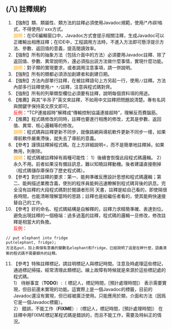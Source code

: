 ## (八) 註釋規約

1. 【強制】類、類屬性、類方法的註釋必須使用Javadoc規範，使用/**內容*/格式，不得使用// xxx方式。 
<br><span style="color:orange">說明</span>：在IDE編輯窗口中，Javadoc方式會提示相關注釋，生成Javadoc可以正確輸出相應註釋；在IDE中，工程調用方法時，不進入方法即可懸浮提示方法、參數、返回值的意義，提高閱讀效率。 
2. 【強制】所有的抽象方法（包括介面中的方法）必須要用Javadoc註釋、除了返回值、參數、異常說明外，還必須指出該方法做什麼事情，實現什麼功能。 
<br><span style="color:orange">說明</span>：對子類的實現要求，或者調用注意事項，請一併說明。 
3. 【強制】所有的類都必須添加創建者和創建日期。 
4. 【強制】方法內部單行註釋，在被註釋語句上方另起一行，使用`//`註釋。方法內部多行註釋使用`/* */`註釋，注意與程式碼對齊。 
5. 【強制】所有的列舉類型欄位必須要有註釋，說明每個資料項的用途。 
6. 【推薦】與其“半吊子”英文來註釋，不如用中文註釋把問題說清楚。專有名詞與關鍵字保持英文原文即可。
 <br><span style="color:red">反例</span>：“TCP連接超時”解釋成“傳輸控制協議連接超時”，理解反而費腦筋。 
7. 【推薦】程式碼修改的同時，註釋也要進行相應的修改，尤其是參數、返回值、異常、核心邏輯等的修改。 
<br><span style="color:orange">說明</span>：程式碼與註釋更新不同步，就像路網與導航軟件更新不同步一樣，如果導航軟件嚴重滯後，就失去了導航的意義。 
8. 【參考】謹慎註釋掉程式碼。在上方詳細說明<，而不是簡單地註釋掉。如果無用，則刪除。 
<br><span style="color:orange">說明</span>：程式碼被註釋掉有兩種可能性：
1）後續會恢復此段程式碼邏輯。
2）永久不用。前者如果沒有備註訊息，難以知曉註釋動機。後者建議直接刪掉（程式碼儲存庫保存了歷史程式碼）。 
9. 【參考】對於註釋的要求：第一、能夠準確反應設計思想和程式碼邏輯；第二、能夠描述業務含義，使別的程序員能夠迅速瞭解到程式碼背後的訊息。完全沒有註釋的大段程式碼對於閱讀者形同
天書，註釋是給自己看的，即使隔很長時間，也能清晰理解當時的思路；註釋也是給繼任者看的，使其能夠快速接替自己的工作。 
10. 【參考】好的命名、程式碼結構是自解釋的，註釋力求精簡準確、表達到位。避免出現註釋的一個極端：過多過濫的註釋，程式碼的邏輯一旦修改，修改註釋是相當大的負擔。 
<br><span style="color:red">反例</span>：
 ```
 // put elephant into fridge  
 put(elephant, fridge);      
 方法名put，加上兩個有意義的變數名elephant和fridge，已經說明了這是在幹什麼，語義清晰的程式碼不需要額外的註釋。 
 ```
11. 【參考】特殊註釋標記，請註明標記人與標記時間。注意及時處理這些標記，通過標記掃描，經常清理此類標記。線上故障有時候就是來源於這些標記處的程式碼。  
1） 待辦事宜（**TODO**）:（ 標記人，標記時間，[預計處理時間]）    表示需要實現，但目前還未實現的功能。這實際上是一個Javadoc的標籤，目前的Javadoc還沒有實現，但已經被廣泛使用。只能應用於類，介面和方法（因爲它是一個Javadoc標籤）。  
2） 錯誤，不能工作（**FIXME**）:（標記人，標記時間，[預計處理時間]）    在註釋中用FIXME標記某程式碼是錯誤的，而且不能工作，需要及時糾正的情況。 